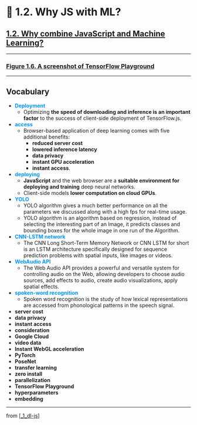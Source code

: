 # 🌱 1.2. Why JS with ML?

## [**1.2.** Why combine JavaScript and Machine Learning?](https://livebook.manning.com/book/deep-learning-with-javascript/chapter-1/95)

---

### [**Figure 1.6.** A screenshot of TensorFlow Playground](https://livebook.manning.com/book/deep-learning-with-javascript/chapter-1/ch01fig06)

---

## **Vocabulary**

- <span style="color: #0095ff">**Deployment**</span>
  - Optimizing **the speed of downloading and inference is an important factor** to the success of client-side deployment of TensorFlow.js.
- <span style="color: #0095ff">**access**</span>
  - Browser-based application of deep learning comes with five additional benefits:
    - **reduced server cost**
    - **lowered inference latency**
    - **data privacy**
    - **instant GPU acceleration**
    - **instant access**.
- <span style="color: #0095ff">**deploying**</span>
  - **JavaScript** and the web browser are a **suitable environment for deploying and training** deep neural networks.
  - Client-side models **lower computation on cloud GPUs**.
- <span style="color: #0095ff">**YOLO**</span>
  - YOLO algorithm gives a much better performance on all the parameters we discussed along with a high fps for real-time usage.
  - YOLO algorithm is an algorithm based on regression, instead of selecting the interesting part of an Image, it predicts classes and bounding boxes for the whole image in one run of the Algorithm.
- <span style="color: #0095ff">**CNN-LSTM network**</span>
  - The CNN Long Short-Term Memory Network or CNN LSTM for short is an LSTM architecture specifically designed for sequence prediction problems with spatial inputs, like images or videos.
- <span style="color: #0095ff">**WebAudio API**</span>
  - The Web Audio API provides a powerful and versatile system for controlling audio on the Web, allowing developers to choose audio sources, add effects to audio, create audio visualizations, apply spatial effects.
- <span style="color: #0095ff">**spoken-word recognition**</span>
  - Spoken word recognition is the study of how lexical representations are accessed from phonological patterns in the speech signal.
- **server cost**
- **data privacy**
- **instant access**
- **consideration**
- **Google Cloud**
- **video data**
- **Instant WebGL acceleration**
- **PyTorch**
- **PoseNet**
- **transfer learning**
- **zero install**
- **parallelization**
- **TensorFlow Playground**
- **hyperparameters**
- **embedding**

---

from [[_1_dl-js]]

[//begin]: # "Autogenerated link references for markdown compatibility"
[_1_dl-js]: ../_1_dl-js.md "🌱 1 DL and JS"
[//end]: # "Autogenerated link references"

